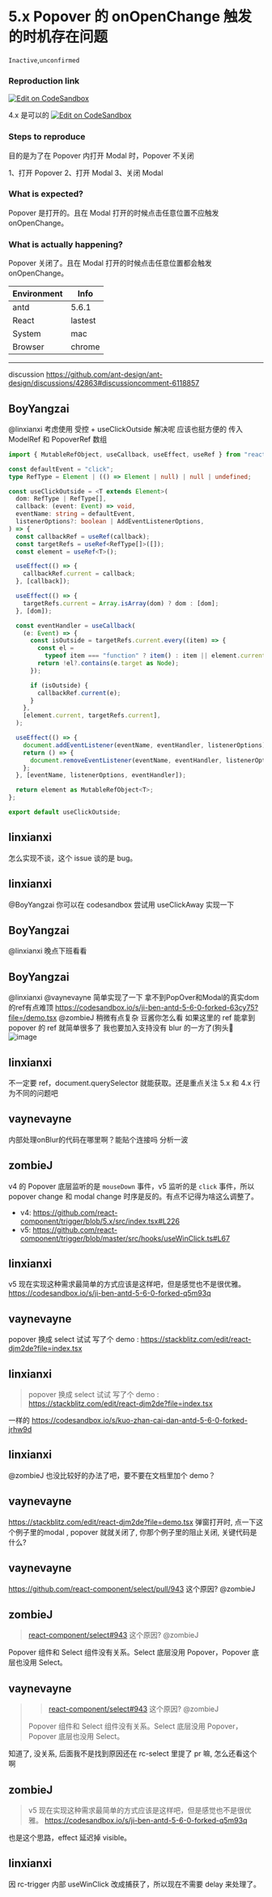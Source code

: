 # 5.x Popover 的 onOpenChange 触发的时机存在问题

`Inactive`,`unconfirmed`

### Reproduction link

[![Edit on CodeSandbox](https://codesandbox.io/static/img/play-codesandbox.svg)](https://codesandbox.io/s/ji-ben-antd-5-6-0-forked-5f031b)

4.x 是可以的
[![Edit on CodeSandbox](https://codesandbox.io/static/img/play-codesandbox.svg)](https://codesandbox.io/s/ji-ben-antd-4-24-10-forked-3ig570)

### Steps to reproduce

目的是为了在 Popover 内打开 Modal 时，Popover 不关闭

1、打开 Popover
2、打开 Modal
3、关闭 Modal

### What is expected?

Popover 是打开的。且在 Modal 打开的时候点击任意位置不应触发 onOpenChange。

### What is actually happening?

Popover 关闭了。且在 Modal 打开的时候点击任意位置都会触发 onOpenChange。

| Environment | Info    |
| ----------- | ------- |
| antd        | 5.6.1   |
| React       | lastest |
| System      | mac     |
| Browser     | chrome  |

---

discussion https://github.com/ant-design/ant-design/discussions/42863#discussioncomment-6118857

<!-- generated by ant-design-issue-helper. DO NOT REMOVE -->

## BoyYangzai

@linxianxi 考虑使用 受控 + useClickOutside 解决呢
应该也挺方便的 传入 ModelRef 和 PopoverRef 数组

```typescript
import { MutableRefObject, useCallback, useEffect, useRef } from "react";

const defaultEvent = "click";
type RefType = Element | (() => Element | null) | null | undefined;

const useClickOutside = <T extends Element>(
  dom: RefType | RefType[],
  callback: (event: Event) => void,
  eventName: string = defaultEvent,
  listenerOptions?: boolean | AddEventListenerOptions,
) => {
  const callbackRef = useRef(callback);
  const targetRefs = useRef<RefType[]>([]);
  const element = useRef<T>();

  useEffect(() => {
    callbackRef.current = callback;
  }, [callback]);

  useEffect(() => {
    targetRefs.current = Array.isArray(dom) ? dom : [dom];
  }, [dom]);

  const eventHandler = useCallback(
    (e: Event) => {
      const isOutside = targetRefs.current.every((item) => {
        const el =
          typeof item === "function" ? item() : item || element.current;
        return !el?.contains(e.target as Node);
      });

      if (isOutside) {
        callbackRef.current(e);
      }
    },
    [element.current, targetRefs.current],
  );

  useEffect(() => {
    document.addEventListener(eventName, eventHandler, listenerOptions);
    return () => {
      document.removeEventListener(eventName, eventHandler, listenerOptions);
    };
  }, [eventName, listenerOptions, eventHandler]);

  return element as MutableRefObject<T>;
};

export default useClickOutside;
```

## linxianxi

怎么实现不谈，这个 issue 谈的是 bug。

## linxianxi

@BoyYangzai 你可以在 codesandbox 尝试用 useClickAway 实现一下

## BoyYangzai

@linxianxi 晚点下班看看

## BoyYangzai

@linxianxi @vaynevayne 简单实现了一下 拿不到PopOver和Modal的真实dom的ref有点难顶
https://codesandbox.io/s/ji-ben-antd-5-6-0-forked-63cy75?file=/demo.tsx
@zombieJ 稍微有点复杂 豆酱你怎么看
如果这里的 ref 能拿到 popover 的 ref 就简单很多了 我也要加入支持没有 blur 的一方了(狗头🤪
![image](https://github.com/ant-design/ant-design/assets/94534613/e595c4de-0c1d-4753-9f75-f0ca2863c396)

## linxianxi

不一定要 ref，document.querySelector 就能获取。还是重点关注 5.x 和 4.x 行为不同的问题吧

## vaynevayne

内部处理onBlur的代码在哪里啊？能贴个连接吗 分析一波

## zombieJ

v4 的 Popover 底层监听的是 `mouseDown` 事件，v5 监听的是 `click` 事件，所以 popover change 和 modal change 时序是反的。有点不记得为啥这么调整了。

- v4: https://github.com/react-component/trigger/blob/5.x/src/index.tsx#L226
- v5: https://github.com/react-component/trigger/blob/master/src/hooks/useWinClick.ts#L67

## linxianxi

v5 现在实现这种需求最简单的方式应该是这样吧，但是感觉也不是很优雅。
https://codesandbox.io/s/ji-ben-antd-5-6-0-forked-q5m93q

## vaynevayne

popover 换成 select 试试
写了个 demo : https://stackblitz.com/edit/react-djm2de?file=index.tsx

## linxianxi

> popover 换成 select 试试 写了个 demo : https://stackblitz.com/edit/react-djm2de?file=index.tsx

一样的 https://codesandbox.io/s/kuo-zhan-cai-dan-antd-5-6-0-forked-jrhw9d

## linxianxi

@zombieJ 也没比较好的办法了吧，要不要在文档里加个 demo？

## vaynevayne

https://stackblitz.com/edit/react-djm2de?file=demo.tsx 弹窗打开时, 点一下这个例子里的modal , popover 就就关闭了, 你那个例子里的阻止关闭, 关键代码是什么?

## vaynevayne

https://github.com/react-component/select/pull/943 这个原因? @zombieJ

## zombieJ

> [react-component/select#943](https://github.com/react-component/select/pull/943) 这个原因? @zombieJ

Popover 组件和 Select 组件没有关系。Select 底层没用 Popover，Popover 底层也没用 Select。

## vaynevayne

> > [react-component/select#943](https://github.com/react-component/select/pull/943) 这个原因? @zombieJ
>
> Popover 组件和 Select 组件没有关系。Select 底层没用 Popover，Popover 底层也没用 Select。

知道了, 没关系, 后面我不是找到原因还在 rc-select 里提了 pr 嘛, 怎么还看这个啊

## zombieJ

> v5 现在实现这种需求最简单的方式应该是这样吧，但是感觉也不是很优雅。 https://codesandbox.io/s/ji-ben-antd-5-6-0-forked-q5m93q

也是这个思路，effect 延迟掉 visible。

## linxianxi

因 rc-trigger 内部 useWinClick 改成捕获了，所以现在不需要 delay 来处理了。
